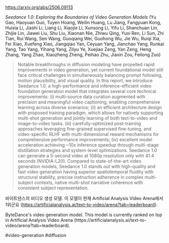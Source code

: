 https://arxiv.org/abs/2506.09113

*Seedance 1.0: Exploring the Boundaries of Video Generation Models* (Yu Gao, Haoyuan Guo, Tuyen Hoang, Weilin Huang, Lu Jiang, Fangyuan Kong, Huixia Li, Jiashi Li, Liang Li, Xiaojie Li, Xunsong Li, Yifu Li, Shanchuan Lin, Zhijie Lin, Jiawei Liu, Shu Liu, Xiaonan Nie, Zhiwu Qing, Yuxi Ren, Li Sun, Zhi Tian, Rui Wang, Sen Wang, Guoqiang Wei, Guohong Wu, Jie Wu, Ruiqi Xia, Fei Xiao, Xuefeng Xiao, Jiangqiao Yan, Ceyuan Yang, Jianchao Yang, Runkai Yang, Tao Yang, Yihang Yang, Zilyu Ye, Xuejiao Zeng, Yan Zeng, Heng Zhang, Yang Zhao, Xiaozheng Zheng, Peihao Zhu, Jiaxin Zou, Feilong Zuo)

> Notable breakthroughs in diffusion modeling have propelled rapid improvements in video generation, yet current foundational model still face critical challenges in simultaneously balancing prompt following, motion plausibility, and visual quality. In this report, we introduce Seedance 1.0, a high-performance and inference-efficient video foundation generation model that integrates several core technical improvements: (i) multi-source data curation augmented with precision and meaningful video captioning, enabling comprehensive learning across diverse scenarios; (ii) an efficient architecture design with proposed training paradigm, which allows for natively supporting multi-shot generation and jointly learning of both text-to-video and image-to-video tasks. (iii) carefully-optimized post-training approaches leveraging fine-grained supervised fine-tuning, and video-specific RLHF with multi-dimensional reward mechanisms for comprehensive performance improvements; (iv) excellent model acceleration achieving ~10x inference speedup through multi-stage distillation strategies and system-level optimizations. Seedance 1.0 can generate a 5-second video at 1080p resolution only with 41.4 seconds (NVIDIA-L20). Compared to state-of-the-art video generation models, Seedance 1.0 stands out with high-quality and fast video generation having superior spatiotemporal fluidity with structural stability, precise instruction adherence in complex multi-subject contexts, native multi-shot narrative coherence with consistent subject representation.

바이트댄스의 비디오 생성 모델. 이 모델이 현재 Artificial Analysis Video Arena에서 1위군요 (https://artificialanalysis.ai/text-to-video/arena?tab=leaderboard).

<english>
ByteDance's video generation model. This model is currently ranked on top in Artificial Analysis Video Arena (https://artificialanalysis.ai/text-to-video/arena?tab=leaderboard).
</english>

#video-generation #diffusion 